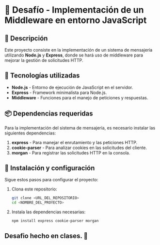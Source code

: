 # 📌 Desafío - Implementación de un Middleware en entorno JavaScript

## 📖 Descripción
Este proyecto consiste en la implementación de un sistema de mensajería utilizando **Node.js** y **Express**, donde se hará uso de middleware para mejorar la gestión de solicitudes HTTP.

## 🚀 Tecnologías utilizadas
- **Node.js** - Entorno de ejecución de JavaScript en el servidor.
- **Express** - Framework minimalista para Node.js.
- **Middleware** - Funciones para el manejo de peticiones y respuestas.

## 📦 Dependencias requeridas
Para la implementación del sistema de mensajería, es necesario instalar las siguientes dependencias:

1. **express** - Para manejar el enrutamiento y las peticiones HTTP.
2. **cookie-parser** - Para analizar cookies en las solicitudes del cliente.
3. **morgan** - Para registrar las solicitudes HTTP en la consola.

## 🔧 Instalación y configuración
Sigue estos pasos para configurar el proyecto:

1. Clona este repositorio:
   ```sh
   git clone <URL_DEL_REPOSITORIO>
   cd <NOMBRE_DEL_PROYECTO>
   ```

2. Instala las dependencias necesarias:
   ```sh
   npm install express cookie-parser morgan
   ```

## Desafio hecho en clases. 🚀